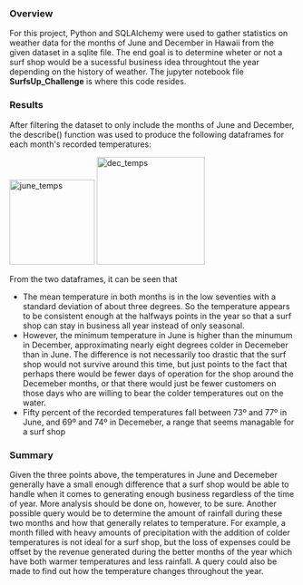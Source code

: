 ### Overview 
For this project, Python and SQLAlchemy were used to gather statistics on weather data for the months of June and December in Hawaii from the given dataset in a sqlite file. The end goal is to determine wheter or not a surf shop would be a sucessful business idea throughtout the year depending on the history of weather. The jupyter notebook file __SurfsUp_Challenge__ is where this code resides.

### Results 
After filtering the dataset to only include the months of June and December, the describe() function was used to produce the following dataframes for each month's recorded temperatures:

<img width="150" alt="june_temps" src="https://user-images.githubusercontent.com/85901073/135123081-3caaa3d2-2057-4aa1-ae17-25f0d10de5a2.png">

<img width="190" alt="dec_temps" src="https://user-images.githubusercontent.com/85901073/135123107-67a74410-0869-433e-8bb7-00f3987d559a.png">

From the two dataframes, it can be seen that 
- The mean temperature in both months is in the low seventies with a standard deviation of about three degrees. So the temperature appears to be consistent enough at the halfways points in the year so that a surf shop can stay in business all year instead of only seasonal.  
- However, the minimum temperature in June is higher than the minumum in December, approximating nearly eight degrees colder in Decemeber than in June. The difference is not necessarily too drastic that the surf shop would not survive around this time, but just points to the fact that perhaps there would be fewer days of operation for the shop around the Decemeber months, or that there would just be fewer customers on those days who are willing to bear the colder temperatures out on the water.
- Fifty percent of the recorded temperatures fall between 73º and 77º in June, and 69º and 74º in Decemeber, a range that seems managable for a surf shop 

### Summary 
Given the three points above, the temperatures in June and Decemeber generally have a small enough difference that a surf shop would be able to handle when it comes to generating enough business regardless of the time of year. More analysis should be done on, however, to be sure. Another possible query would be to determine the amount of rainfall during these two months and how that generally relates to temperature. For example, a month filled with heavy amounts of precipitation with the addition of colder temperatures is not ideal for a surf shop, but the loss of expenses could be offset by the revenue generated during the better months of the year which have both warmer temperatures and less rainfall. A query could also be made to find out how the temperature changes throughout the year. 

